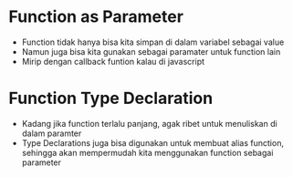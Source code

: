 # Function as Parameter
- Function tidak hanya bisa kita simpan di dalam variabel sebagai value
- Namun juga bisa kita gunakan sebagai paramater untuk function lain
- Mirip dengan callback funtion kalau di javascript

# Function Type Declaration
- Kadang jika function terlalu panjang, agak ribet untuk menuliskan di dalam paramter
- Type Declarations juga bisa digunakan untuk membuat alias function, sehingga akan mempermudah kita menggunakan function sebagai parameter